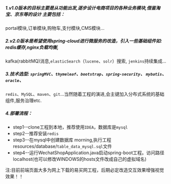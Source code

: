  ##### 1.v1.0版本的目标主要是从功能出发,逐步设计电商项目的各种业务模块,借鉴淘宝、京东等的设计 主要包括：
 portal模块,订单模块,购物车,支付模块,CMS模块...
 ##### 2.v2.0版本是希望使用spring-cloud进行微服务的改造，引入一些基础组件如: redis缓存,nginx负载均衡,
 kafka(rabbitMQ)消息,`elasticSearch`（`lucene`、`solr`）搜索, `jenkins`持续集成...
 ##### 3.技术选型: `springMVC`、`thymeleaf`、`bootstrap`、`spring-security`、 `mybatis`、`oracle`、
 `redis`、`MySQL`、`maven`、`git`...当然随着工程的演进,会主键加入分布式系统的基础组件,服务治理etc.
 ##### 4.部署流程： <br>
  * step1--clone工程到本地，推荐使用`IDEA`，数据库是`mysql` <br>
  * step2--推荐安装`redis`   <br>
  * step3--在mysql中创建数据库 morning,执行工程 resources/database/`table_data_mysql.sql`文件   <br>
  * step4--运行WechatShopApplication.java启动spring-boot工程。访问路径localhost(也可以修改WINDOWS的hosts文件改成自己的虚拟域名)  <br>
  

注:目前前端页面大多为网上下载的易买网工程，后期必定改造交互效果增强视觉效果！！

